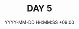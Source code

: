 ---
title: DAY 5
categories: [BackEndSchool Plus, Java]
date : YYYY-MM-DD HH:MM:SS +09:00
tags: [til]
---